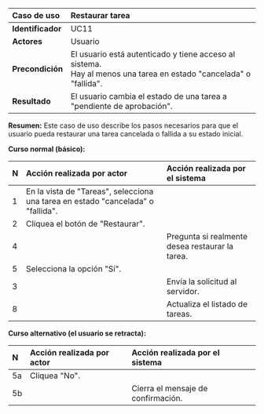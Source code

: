 | **Caso de uso**   | **Restaurar tarea**                                                                                                   |
| :---------------- | :-------------------------------------------------------------------------------------------------------------------- |
| **Identificador** | UC11                                                                                                                  |
| **Actores**       | Usuario                                                                                                               |
| **Precondición**  | El usuario está autenticado y tiene acceso al sistema.<br />Hay al menos una tarea en estado "cancelada" o "fallida". |
| **Resultado**     | El usuario cambia el estado de una tarea a "pendiente de aprobación".                                                 |

**Resumen:**
Este caso de uso describe los pasos necesarios para que el usuario pueda restaurar una tarea cancelada o fallida a su estado inicial.

**Curso normal (básico):**

| **N** | **Acción realizada por actor**                                                   | **Acción realizada por el sistema**             |
| :---- | :------------------------------------------------------------------------------- | :---------------------------------------------- |
| 1     | En la vista de "Tareas", selecciona una tarea en estado "cancelada" o "fallida". |                                                 |
| 2     | Cliquea el botón de "Restaurar".                                                 |                                                 |
| 4     |                                                                                  | Pregunta si realmente desea restaurar la tarea. |
| 5     | Selecciona la opción "Sí".                                                       |                                                 |
| 3     |                                                                                  | Envía la solicitud al servidor.                 |
| 8     |                                                                                  | Actualiza el listado de tareas.                 |

**Curso alternativo (el usuario se retracta):**

| **N** | **Acción realizada por actor** | **Acción realizada por el sistema** |
| :---- | :----------------------------- | :---------------------------------- |
| 5a    | Cliquea "No".                  |                                     |
| 5b    |                                | Cierra el mensaje de confirmación.  |
